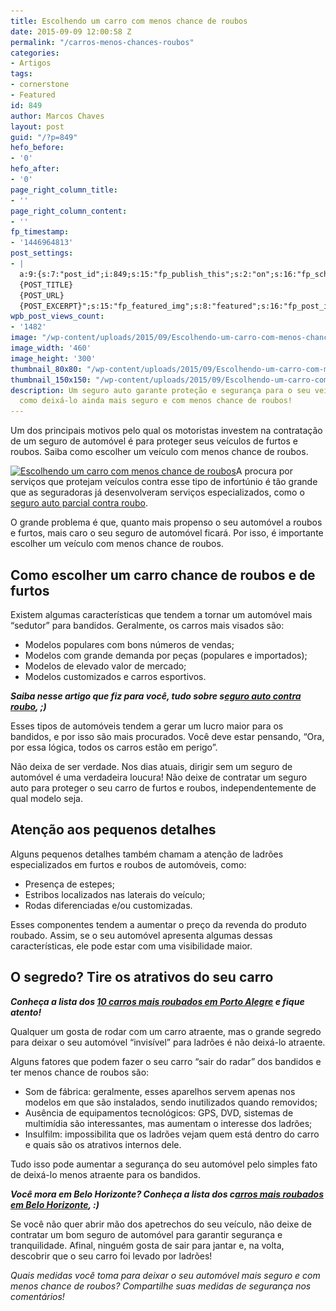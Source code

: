 ```yaml
---
title: Escolhendo um carro com menos chance de roubos
date: 2015-09-09 12:00:58 Z
permalink: "/carros-menos-chances-roubos"
categories:
- Artigos
tags:
- cornerstone
- Featured
id: 849
author: Marcos Chaves
layout: post
guid: "/?p=849"
hefo_before:
- '0'
hefo_after:
- '0'
page_right_column_title:
- ''
page_right_column_content:
- ''
fp_timestamp:
- '1446964813'
post_settings:
- |
  a:9:{s:7:"post_id";i:849;s:15:"fp_publish_this";s:2:"on";s:16:"fp_schedule_this";s:3:"yes";s:11:"fp_datetime";s:0:"";s:18:"fp_timezone_offset";s:3:"120";s:8:"msg_body";s:66:"Novo post no {SITE_NAME}
  {POST_TITLE}
  {POST_URL}
  {POST_EXCERPT}";s:15:"fp_featured_img";s:8:"featured";s:16:"fp_post_img_text";s:0:"";s:5:"pages";a:2:{i:0;s:3:"own";i:1;s:15:"520743491417556";}}
wpb_post_views_count:
- '1482'
image: "/wp-content/uploads/2015/09/Escolhendo-um-carro-com-menos-chance-de-roubos.jpg"
image_width: '460'
image_height: '300'
thumbnail_80x80: "/wp-content/uploads/2015/09/Escolhendo-um-carro-com-menos-chance-de-roubos-80x80.jpg"
thumbnail_150x150: "/wp-content/uploads/2015/09/Escolhendo-um-carro-com-menos-chance-de-roubos-150x150.jpg"
description: Um seguro auto garante proteção e segurança para o seu veículo. Aprenda
  como deixá-lo ainda mais seguro e com menos chance de roubos!
---
```


Um dos principais motivos pelo qual os motoristas investem na contratação de um seguro de automóvel é para proteger seus veículos de furtos e roubos. Saiba como escolher um veículo com menos chance de roubos.

[<img class="alignleft wp-image-3167" title="Escolhendo um carro com menos chance de roubos" src="/wp-content/uploads/2015/09/Escolhendo-um-carro-com-menos-chance-de-roubos.jpg" alt="Escolhendo um carro com menos chance de roubos" width="360" height="235" srcset="/wp-content/uploads/2015/09/Escolhendo-um-carro-com-menos-chance-de-roubos.jpg 460w, /wp-content/uploads/2015/09/Escolhendo-um-carro-com-menos-chance-de-roubos-250x163.jpg 250w, /wp-content/uploads/2015/09/Escolhendo-um-carro-com-menos-chance-de-roubos-120x78.jpg 120w" sizes="(max-width: 360px) 100vw, 360px" />](/wp-content/uploads/2015/09/Escolhendo-um-carro-com-menos-chance-de-roubos.jpg)A procura por serviços que protejam veículos contra esse tipo de infortúnio é tão grande que as seguradoras já desenvolveram serviços especializados, como o <a href="/seguro-auto-parcial-roubo" target="_blank">seguro auto parcial contra roubo</a>.

O grande problema é que, quanto mais propenso o seu automóvel a roubos e furtos, mais caro o seu seguro de automóvel ficará. Por isso, é importante escolher um veículo com menos chance de roubos.

## Como escolher um carro chance de roubos e de furtos

Existem algumas características que tendem a tornar um automóvel mais “sedutor” para bandidos. Geralmente, os carros mais visados são:

  * Modelos populares com bons números de vendas;
  * Modelos com grande demanda por peças (populares e importados);
  * Modelos de elevado valor de mercado;
  * Modelos customizados e carros esportivos.

_**Saiba nesse artigo que fiz para você, tudo sobre s<a href="/seguro-auto-parcial-roubo" target="_blank">eguro auto contra roubo</a>, ;)**_

Esses tipos de automóveis tendem a gerar um lucro maior para os bandidos, e por isso são mais procurados. Você deve estar pensando, “Ora, por essa lógica, todos os carros estão em perigo”.

Não deixa de ser verdade. Nos dias atuais, dirigir sem um seguro de automóvel é uma verdadeira loucura! Não deixe de contratar um seguro auto para proteger o seu carro de furtos e roubos, independentemente de qual modelo seja.

## Atenção aos pequenos detalhes

Alguns pequenos detalhes também chamam a atenção de ladrões especializados em furtos e roubos de automóveis, como:

  * Presença de estepes;
  * Estribos localizados nas laterais do veículo;
  * Rodas diferenciadas e/ou customizadas.

Esses componentes tendem a aumentar o preço da revenda do produto roubado. Assim, se o seu automóvel apresenta algumas dessas características, ele pode estar com uma visibilidade maior.

## O segredo? Tire os atrativos do seu carro

_**Conheça a lista dos <a href="/carros-mais-roubados-porto-alegre" target="_blank">10 carros mais roubados em Porto Alegre</a> e fique atento!**_

Qualquer um gosta de rodar com um carro atraente, mas o grande segredo para deixar o seu automóvel “invisível” para ladrões é não deixá-lo atraente.

Alguns fatores que podem fazer o seu carro “sair do radar” dos bandidos e ter menos chance de roubos são:

  * Som de fábrica: geralmente, esses aparelhos servem apenas nos modelos em que são instalados, sendo inutilizados quando removidos;
  * Ausência de equipamentos tecnológicos: GPS, DVD, sistemas de multimídia são interessantes, mas aumentam o interesse dos ladrões;
  * Insulfilm: impossibilita que os ladrões vejam quem está dentro do carro e quais são os atrativos internos dele.

Tudo isso pode aumentar a segurança do seu automóvel pelo simples fato de deixá-lo menos atraente para os bandidos.

_**Você mora em Belo Horizonte? Conheça a lista dos c<a href="/carros-mais-roubados-belo-horizonte" target="_blank">arros mais roubados em Belo Horizonte</a>, :)**_

Se você não quer abrir mão dos apetrechos do seu veículo, não deixe de contratar um bom seguro de automóvel para garantir segurança e tranquilidade. Afinal, ninguém gosta de sair para jantar e, na volta, descobrir que o seu carro foi levado por ladrões!

_Quais medidas você toma para deixar o seu automóvel mais seguro e com menos chance de roubos? Compartilhe suas medidas de segurança nos comentários!_